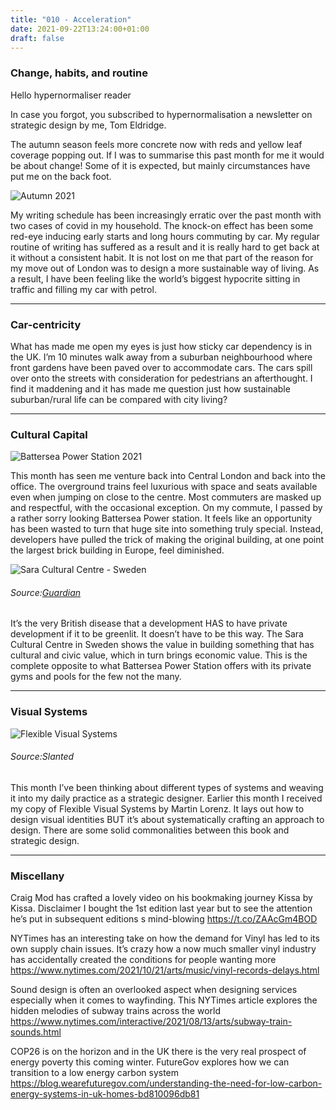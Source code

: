 ```yaml
---
title: "010 - Acceleration"
date: 2021-09-22T13:24:00+01:00
draft: false
---
```


### Change, habits, and routine 

Hello hypernormaliser reader

In case you forgot, you subscribed to hypernormalisation a newsletter on strategic design by me, Tom Eldridge.

The autumn season feels more concrete now with reds and yellow leaf coverage popping out. If I was to summarise this past month for me it would be about change! Some of it is expected, but mainly circumstances have put me on the back foot.

![Autumn 2021](/img/mushrooms.jpg)

My writing schedule has been increasingly erratic over the past month with two cases of covid in my household. The knock-on effect has been some red-eye inducing early starts and long hours commuting by car. My regular routine of writing has suffered as a result and it is really hard to get back at it without a consistent habit. It is not lost on me that part of the reason for my move out of London was to design a more sustainable way of living. As a result, I have been feeling like the world’s biggest hypocrite sitting in traffic and filling my car with petrol.

- - - 
### Car-centricity

What has made me open my eyes is just how sticky car dependency is in the UK. I’m 10 minutes walk away from a suburban neighbourhood where front gardens have been paved over to accommodate cars. The cars spill over onto the streets with consideration for pedestrians an afterthought. I find it maddening and it has made me question just how sustainable suburban/rural life can be compared with city living?

- - - 
### Cultural Capital

![Battersea Power Station 2021](/img/battesea_power_station.jpg)

This month has seen me venture back into Central London and back into the office. The overground trains feel luxurious with space and seats available even when jumping on close to the centre. Most commuters are masked up and respectful, with the occasional exception. On my commute, I passed by a rather sorry looking Battersea Power station. It feels like an opportunity has been wasted to turn that huge site into something truly special. Instead, developers have pulled the trick of making the original building, at one point the largest brick building in Europe, feel diminished.

![Sara Cultural Centre - Sweden](https://i.guim.co.uk/img/media/265b4c5161aebabf26ba64f4a989752a8f32de27/0_0_4032_3024/master/4032.jpg?width=860&quality=45&auto=format&fit=max&dpr=2&s=2a062e91b842abcd41c40b49b09297d0)

###### Source:[Guardian](https://t.co/Xy8B4fEDVa )

It’s the very British disease that a development HAS to have private development if it to be greenlit. It doesn’t have to be this way. The Sara Cultural Centre in Sweden shows the value in building something that has cultural and civic value, which in turn brings economic value. This is the complete opposite to what Battersea Power Station offers with its private gyms and pools for the few not the many. 

- - - 

### Visual Systems

![Flexible Visual Systems](https://www.slanted.de/wp-content/uploads/2021/07/ML_FVI_Part_0_08.jpg)
###### Source:Slanted

This month I’ve been thinking about different types of systems and weaving it into my daily practice as a strategic designer. Earlier this month I received my copy of Flexible Visual Systems by Martin Lorenz. It lays out how to design visual identities BUT it’s about systematically crafting an approach to design. There are some solid commonalities between this book and strategic design. 

- - - 

### Miscellany

Craig Mod has crafted a lovely video on his bookmaking journey Kissa by Kissa. Disclaimer I bought the 1st edition last year but to see the attention he’s put in subsequent editions s mind-blowing  https://t.co/ZAAcGm4BOD

NYTimes has an interesting take on how the demand for Vinyl has led to its own supply chain issues. It’s crazy how a now much smaller vinyl industry has accidentally created the conditions for people wanting more https://www.nytimes.com/2021/10/21/arts/music/vinyl-records-delays.html

Sound design is often an overlooked aspect when designing services especially when it comes to wayfinding. This NYTimes article explores the hidden melodies of subway trains across the world https://www.nytimes.com/interactive/2021/08/13/arts/subway-train-sounds.html

COP26 is on the horizon and in the UK there is the very real prospect of energy poverty this coming winter. FutureGov explores how we can transition to a low energy carbon system https://blog.wearefuturegov.com/understanding-the-need-for-low-carbon-energy-systems-in-uk-homes-bd810096db81